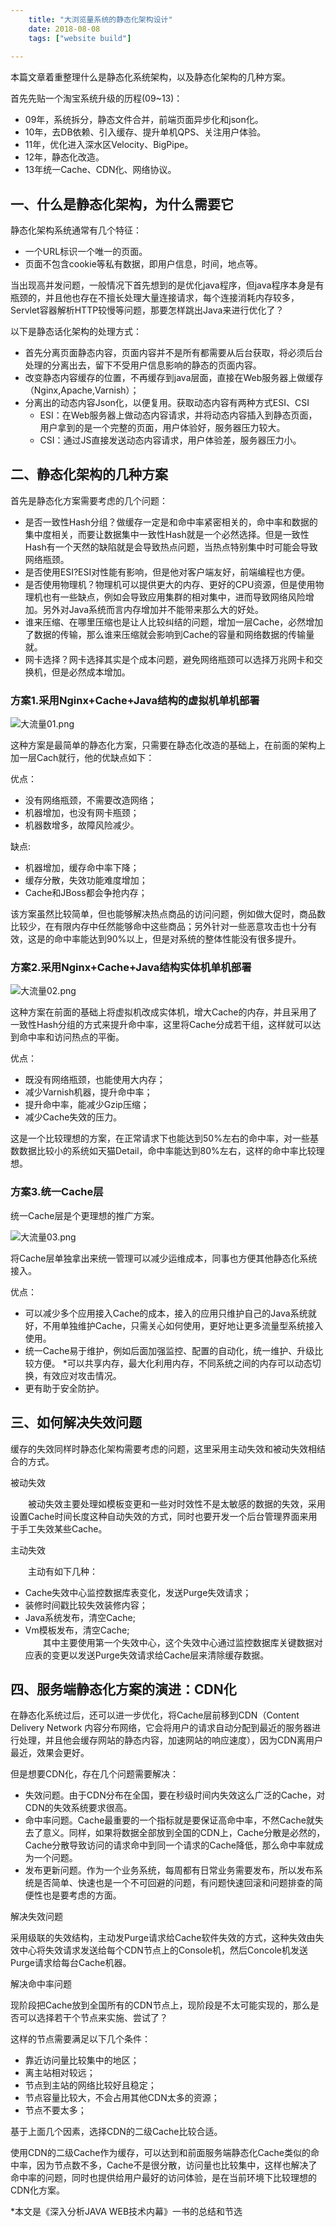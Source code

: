 ```yaml
---
    title: "大浏览量系统的静态化架构设计"
    date: 2018-08-08
    tags: ["website build"]
    
---
```


本篇文章着重整理什么是静态化系统架构，以及静态化架构的几种方案。

首先先贴一个淘宝系统升级的历程(09~13)：

* 09年，系统拆分，静态文件合并，前端页面异步化和json化。
* 10年，去DB依赖、引入缓存、提升单机QPS、关注用户体验。
* 11年，优化进入深水区Velocity、BigPipe。
* 12年，静态化改造。
* 13年统一Cache、CDN化、网络协议。 
 
## 一、什么是静态化架构，为什么需要它
静态化架构系统通常有几个特征：

* 一个URL标识一个唯一的页面。
* 页面不包含cookie等私有数据，即用户信息，时间，地点等。  

当出现高并发问题，一般情况下首先想到的是优化java程序，但java程序本身是有瓶颈的，并且他也存在不擅长处理大量连接请求，每个连接消耗内存较多，Servlet容器解析HTTP较慢等问题，那要怎样跳出Java来进行优化了？

以下是静态话化架构的处理方式：

* 首先分离页面静态内容，页面内容并不是所有都需要从后台获取，将必须后台处理的分离出去，留下不受用户信息影响的静态的页面内容。
* 改变静态内容缓存的位置，不再缓存到java层面，直接在Web服务器上做缓存（Nginx,Apache,Varnish）；
* 分离出的动态内容Json化，以便复用。获取动态内容有两种方式ESI、CSI
    + ESI：在Web服务器上做动态内容请求，并将动态内容插入到静态页面，用户拿到的是一个完整的页面，用户体验好，服务器压力较大。
    + CSI：通过JS直接发送动态内容请求，用户体验差，服务器压力小。
    
## 二、静态化架构的几种方案
首先是静态化方案需要考虑的几个问题：

* 是否一致性Hash分组？做缓存一定是和命中率紧密相关的，命中率和数据的集中度相关，而要让数据集中一致性Hash就是一个必然选择。但是一致性Hash有一个天然的缺陷就是会导致热点问题，当热点特别集中时可能会导致网络瓶颈。
* 是否使用ESI?ESI对性能有影响，但是他对客户端友好，前端编程也方便。
* 是否使用物理机？物理机可以提供更大的内存、更好的CPU资源，但是使用物理机也有一些缺点，例如会导致应用集群的相对集中，进而导致网络风险增加。另外对Java系统而言内存增加并不能带来那么大的好处。
* 谁来压缩、在哪里压缩也是让人比较纠结的问题，增加一层Cache，必然增加了数据的传输，那么谁来压缩就会影响到Cache的容量和网络数据的传输量就。
* 网卡选择？网卡选择其实是个成本问题，避免网络瓶颈可以选择万兆网卡和交换机，但是必然成本增加。

### 方案1.采用Nginx+Cache+Java结构的虚拟机单机部署

![大流量01.png](大流量01.png)

这种方案是最简单的静态化方案，只需要在静态化改造的基础上，在前面的架构上加一层Cach就行，他的优缺点如下：

优点：

* 没有网络瓶颈，不需要改造网络；
* 机器增加，也没有网卡瓶颈；
* 机器数增多，故障风险减少。  

缺点:

* 机器增加，缓存命中率下降；
* 缓存分散，失效功能难度增加；
* Cache和JBoss都会争抢内存；  

该方案虽然比较简单，但也能够解决热点商品的访问问题，例如做大促时，商品数比较少，在有限内存中任然能够命中这些商品；另外针对一些恶意攻击也十分有效，这是的命中率能达到90%以上，但是对系统的整体性能没有很多提升。

 

### 方案2.采用Nginx+Cache+Java结构实体机单机部署

![大流量02.png](大流量02.png)

这种方案在前面的基础上将虚拟机改成实体机，增大Cache的内存，并且采用了一致性Hash分组的方式来提升命中率，这里将Cache分成若干组，这样就可以达到命中率和访问热点的平衡。

优点：

* 既没有网络瓶颈，也能使用大内存；
* 减少Varnish机器，提升命中率；
* 提升命中率，能减少Gzip压缩；
* 减少Cache失效的压力。  

这是一个比较理想的方案，在正常请求下也能达到50%左右的命中率，对一些基数数据比较小的系统如天猫Detail，命中率能达到80%左右，这样的命中率比较理想。

### 方案3.统一Cache层

统一Cache层是个更理想的推广方案。


![大流量03.png](大流量03.png)
 

将Cache层单独拿出来统一管理可以减少运维成本，同事也方便其他静态化系统接入。

优点：

* 可以减少多个应用接入Cache的成本，接入的应用只维护自己的Java系统就好，不用单独维护Cache，只需关心如何使用，更好地让更多流量型系统接入使用。
* 统一Cache易于维护，例如后面加强监控、配置的自动化，统一维护、升级比较方便。
*可以共享内存，最大化利用内存，不同系统之间的内存可以动态切换，有效应对攻击情况。
* 更有助于安全防护。

## 三、如何解决失效问题
缓存的失效同样时静态化架构需要考虑的问题，这里采用主动失效和被动失效相结合的方式。

被动失效

　　被动失效主要处理如模板变更和一些对时效性不是太敏感的数据的失效，采用设置Cache时间长度这种自动失效的方式，同时也要开发一个后台管理界面来用于手工失效某些Cache。

主动失效

　　主动有如下几种：

+ Cache失效中心监控数据库表变化，发送Purge失效请求；
+ 装修时间戳比较失效装修内容；
+ Java系统发布，清空Cache;
+ Vm模板发布，清空Cache;  
　　其中主要使用第一个失效中心，这个失效中心通过监控数据库关键数据对应表的变更以发送Purge失效请求给Cache层来清除缓存数据。

## 四、服务端静态化方案的演进：CDN化
在静态化系统过后，还可以进一步优化，将Cache层前移到CDN（Content Delivery Network 内容分布网络，它会将用户的请求自动分配到最近的服务器进行处理，并且他会缓存网站的静态内容，加速网站的响应速度），因为CDN离用户最近，效果会更好。

但是想要CDN化，存在几个问题需要解决：

* 失效问题。由于CDN分布在全国，要在秒级时间内失效这么广泛的Cache，对CDN的失效系统要求很高。
* 命中率问题。Cache最重要的一个指标就是要保证高命中率，不然Cache就失去了意义。同样，如果将数据全部放到全国的CDN上，Cache分散是必然的，Cache分散导致访问的请求命中到同一个请求的Cache降低，那么命中率就成为一个问题。
* 发布更新问题。作为一个业务系统，每周都有日常业务需要发布，所以发布系统是否简单、快速也是一个不可回避的问题，有问题快速回滚和问题排查的简便性也是要考虑的方面。
  
解决失效问题

采用级联的失效结构，主动发Purge请求给Cache软件失效的方式，这种失效由失效中心将失效请求发送给每个CDN节点上的Console机，然后Concole机发送Purge请求给每台Cache机器。

解决命中率问题

现阶段把Cache放到全国所有的CDN节点上，现阶段是不太可能实现的，那么是否可以选择若干个节点来实施、尝试了？

这样的节点需要满足以下几个条件：
* 靠近访问量比较集中的地区；
* 离主站相对较远；
* 节点到主站的网络比较好且稳定；
* 节点容量比较大，不会占用其他CDN太多的资源；
* 节点不要太多；  

基于上面几个因素，选择CDN的二级Cache比较合适。

使用CDN的二级Cache作为缓存，可以达到和前面服务端静态化Cache类似的命中率，因为节点数不多，Cache不是很分散，访问量也比较集中，这样也解决了命中率的问题，同时也提供给用户最好的访问体验，是在当前环境下比较理想的CDN化方案。

 

*本文是《深入分析JAVA WEB技术内幕》一书的总结和节选